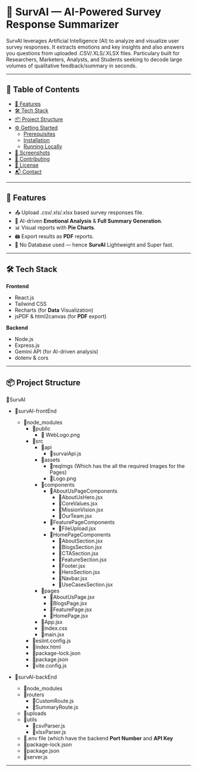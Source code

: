 # 🧠 SurvAI — AI-Powered Survey Response Summarizer


SurvAI leverages Artificial Intelligence (AI) to analyze and visualize user survey responses. It extracts emotions and key insights and also answers you questions from uploaded .CSV/.XLS/.XLSX files. Particulary built for Researchers, Marketers, Analysts, and Students seeking to decode large volumes of qualitative feedback/summary in seconds.


---


## 📂 Table of Contents

- [🚀 Features](#-features)
- [🛠 Tech Stack](#-tech-stack)
- [📦 Project Structure](#-project-structure)
- [⚙️ Getting Started](#-getting-started)
  - [Prerequisites](#prerequisites)
  - [Installation](#installation)
  - [Running Locally](#running-locally)
- [📸 Screenshots](#-screenshots)
- [🤝 Contributing](#-contributing)
- [🪪 License](#-license)
- [📬 Contact](#-contact)


---


## 🚀 Features

- 📤 Upload .csv/.xls/.xlsx based survey responses file.
- 🧠 AI-driven **Emotional Analysis** & **Full Summary Generation**.
- 📊 Visual reports with **Pie Charts**.
- 🖨 Export results as **PDF** reports.
- 💾 No Database used — hence **SurvAI** Lightweight and Super fast.

---

## 🛠 Tech Stack

**Frontend**  
- React.js  
- Tailwind CSS  
- Recharts (for **Data** Visualization)  
- jsPDF & html2canvas (for **PDF** export)

**Backend**  
- Node.js  
- Express.js  
- Gemini API (for AI-driven analysis)  
- dotenv & cors

---

## 📦 Project Structure

📂SurvAI
  - 📂survAI-frontEnd
    - 📂node_modules
      - 📂public
          - 📄 WebLogo.png
      - 📂src
          - 📂api
              - 📄survaiApi.js
          - 📂assets
              - 📂reqImgs (Which has the all the required Images for the Pages)
              - 📄Logo.png
          - 📂components
              - 📂AboutUsPageComponents
                  - 📄AboutUsHero.jsx
                  - 📄CoreValues.jsx
                  - 📄MissionVision.jsx
                  - 📄OurTeam.jsx
              - 📂FeaturePageComponents
                  - 📄FileUpload.jsx
              - 📂HomePageComponents
                  - 📄AboutSection.jsx
                  - 📄BlogsSection.jsx
                  - 📄CTASection.jsx
                  - 📄FeatureSection.jsx
                  - 📄Footer.jsx
                  - 📄HeroSection.jsx
                  - 📄Navbar.jsx
                  - 📄UseCasesSection.jsx
          - 📂pages
              - 📄AboutUsPage.jsx
              - 📄BlogsPage.jsx
              - 📄FeaturePage.jsx
              - 📄HomePage.jsx
          - 📄App.jsx
          - 📄index.css
          - 📄main.jsx
      - 📄eslint.config.js
      - 📄index.html
      - 📄package-lock.json
      - 📄package.json
      - 📄vite.config.js

  - 📂survAI-backEnd
      - 📂node_modules
      - 📂routers
          - 📄CustomRoute.js
          - 📄SummaryRoute.js
      - 📂uploads
      - 📂utils
          - 📄csvParser.js
          - 📄xlsxParser.js
      - 📄.env file (which have the backend **Port Number** and **API Key**
      - 📄package-lock.json
      - 📄package.json
      - 📄server.js


---
